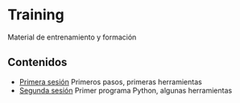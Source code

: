 # Training
Material de entrenamiento y formación

## Contenidos

-   [Primera sesión](ejemplos/sesion-1) Primeros pasos, primeras herramientas
-   [Segunda sesión](ejemplos/sesion-2) Primer programa Python, algunas herramientas
